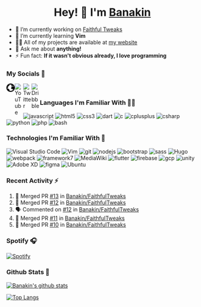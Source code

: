 <!-- Links -->
[stats]: https://github.com/anuraghazra/github-readme-stats
[website]: https://banakin.github.io
[twitter]: https://twitter.com/Banakin
[youtube]: https://youtube.com/Banakin
[dribbble]: https://https://dribbble.com/Banakin
[spotify]: https://open.spotify.com/user/Banakin900

<h1 align="center">Hey! 👋 I'm <a href="https://banakin.github.io/">Banakin</a></h1>

<!-- TODO: SHIELDS -->
- 🔭 I’m currently working on [Faithful Tweaks](https://faithfultweaks.com)
- 🌱 I’m currently learning **Vim**
- 👨‍💻 All of my projects are available at [my website](https://banakin.github.io/)
- 💬 Ask me about **anything!**
- ⚡ Fun fact: **If it wasn't obvious already, I love programming**

### My Socials 💬

[<img align="left" alt="Website" width="22px" src="https://raw.githubusercontent.com/iconic/open-iconic/master/svg/globe.svg" />][website]
[<img align="left" alt="YouTube" width="22px" src="https://cdn.jsdelivr.net/npm/simple-icons@v3/icons/youtube.svg" />][youtube]
[<img align="left" alt="Twitter" width="22px" src="https://cdn.jsdelivr.net/npm/simple-icons@v3/icons/twitter.svg" />][twitter]
[<img align="left" alt="Dribbble" width="22px" src="https://cdn.jsdelivr.net/npm/simple-icons@v3/icons/dribbble.svg" />][dribbble]

<br />

### Languages I'm Familiar With 👨‍💻
<p align="left">
    <img src="https://devicons.github.io/devicon/devicon.git/icons/javascript/javascript-original.svg" alt="javascript" width="40" height="40"/>
    <img src="https://devicons.github.io/devicon/devicon.git/icons/html5/html5-original-wordmark.svg" alt="html5" width="40" height="40"/>
    <img src="https://devicons.github.io/devicon/devicon.git/icons/css3/css3-original-wordmark.svg" alt="css3" width="40" height="40"/>
    <img src="https://www.vectorlogo.zone/logos/dartlang/dartlang-icon.svg" alt="dart" width="40" height="40"/>
    <img src="https://devicons.github.io/devicon/devicon.git/icons/c/c-original.svg" alt="c" width="40" height="40"/>
    <img src="https://devicons.github.io/devicon/devicon.git/icons/cplusplus/cplusplus-original.svg" alt="cplusplus" width="40" height="40"/>
    <img src="https://devicons.github.io/devicon/devicon.git/icons/csharp/csharp-original.svg" alt="csharp" width="40" height="40"/>
    <img src="https://devicons.github.io/devicon/devicon.git/icons/python/python-original.svg" alt="python" width="40" height="40"/>
    <img src="https://devicons.github.io/devicon/devicon.git/icons/php/php-original.svg" alt="php" width="40" height="40"/>
    <img src="https://www.vectorlogo.zone/logos/gnu_bash/gnu_bash-icon.svg" alt="bash" width="40" height="40"/>
</p>

### Technologies I'm Familiar With 🔧
<p align="left">
    <img src="https://upload.wikimedia.org/wikipedia/commons/thumb/9/9a/Visual_Studio_Code_1.35_icon.svg/1024px-Visual_Studio_Code_1.35_icon.svg.png" alt="Visual Studio Code" width="40" height="40"/>
    <img src="https://devicons.github.io/devicon/devicon.git/icons/vim/vim-original.svg" alt="Vim" width="40" height="40"/>
    <img src="https://www.vectorlogo.zone/logos/git-scm/git-scm-icon.svg" alt="git" width="40" height="40"/>
    <img src="https://devicons.github.io/devicon/devicon.git/icons/nodejs/nodejs-original.svg" alt="nodejs" width="40" height="40"/>
    <img src="https://devicons.github.io/devicon/devicon.git/icons/bootstrap/bootstrap-plain.svg" alt="bootstrap" width="40" height="40"/>
    <img src="https://devicons.github.io/devicon/devicon.git/icons/sass/sass-original.svg" alt="sass" width="40" height="40"/>
    <img src="https://avatars3.githubusercontent.com/u/29385237?s=280&v=4" alt="Hugo" width="40" height="40"/>
    <img src="https://devicons.github.io/devicon/devicon.git/icons/webpack/webpack-original.svg" alt="webpack" width="40" height="40"/>
    <img src="https://framework7.io/i/logo.svg" alt="framework7" width="40" height="40"/>
    <img src="https://upload.wikimedia.org/wikipedia/commons/5/54/MediaWiki_logo_1.svg" alt="MediaWiki" width="40" height="40"/>
    <img src="https://www.vectorlogo.zone/logos/flutterio/flutterio-icon.svg" alt="flutter" width="40" height="40"/>
    <img src="https://www.vectorlogo.zone/logos/firebase/firebase-icon.svg" alt="firebase" width="40" height="40"/>
    <img src="https://www.vectorlogo.zone/logos/google_cloud/google_cloud-icon.svg" alt="gcp" width="40" height="40"/>
    <img src="https://www.vectorlogo.zone/logos/unity3d/unity3d-icon.svg" alt="unity" width="40" height="40"/>
    <img src="https://upload.wikimedia.org/wikipedia/commons/thumb/c/c2/Adobe_XD_CC_icon.svg/1200px-Adobe_XD_CC_icon.svg.png" alt="Adobe XD" width="40" height="40"/>
    <img src="https://www.vectorlogo.zone/logos/figma/figma-icon.svg" alt="figma" width="40" height="40"/>
    <img src="https://devicons.github.io/devicon/devicon.git/icons/ubuntu/ubuntu-plain.svg" alt="Ubuntu" width="40" height="40"/>
</p>

### Recent Activity ⚡

<!--START_SECTION:activity-->
1. 🎉 Merged PR [#13](https://github.com//Banakin/FaithfulTweaks/pull/13) in [Banakin/FaithfulTweaks](https://github.com//Banakin/FaithfulTweaks)
2. 🎉 Merged PR [#12](https://github.com//Banakin/FaithfulTweaks/pull/12) in [Banakin/FaithfulTweaks](https://github.com//Banakin/FaithfulTweaks)
3. 🗣 Commented on [#12](https://github.com//Banakin/FaithfulTweaks/issues/12) in [Banakin/FaithfulTweaks](https://github.com//Banakin/FaithfulTweaks)
4. 🎉 Merged PR [#11](https://github.com//Banakin/FaithfulTweaks/pull/11) in [Banakin/FaithfulTweaks](https://github.com//Banakin/FaithfulTweaks)
5. 🎉 Merged PR [#10](https://github.com//Banakin/FaithfulTweaks/pull/10) in [Banakin/FaithfulTweaks](https://github.com//Banakin/FaithfulTweaks)
<!--END_SECTION:activity-->


### Spotify 🎧
[<img src="https://spotify-now-playing-sepia.vercel.app/api/spotify" alt="Spotify" width="350" />][spotify]

### Github Stats 📄
[<img src="https://github-readme-stats.vercel.app/api?username=Banakin&count_private=true&show_icons=true&theme=tokyonight" alt="Banakin's github stats" width="550px" />][stats]

[<img src="https://github-readme-stats.vercel.app/api/top-langs/?username=Banakin&layout=compact&theme=tokyonight" alt="Top Langs" width="350px" />][stats]
